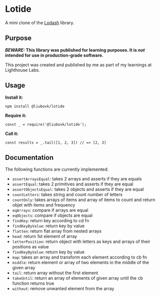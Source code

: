 # Lotide

A mini clone of the [Lodash](https://lodash.com) library.

## Purpose

**_BEWARE:_ This library was published for learning purposes. It is _not_ intended for use in production-grade software.**

This project was created and published by me as part of my learnings at Lighthouse Labs. 

## Usage

**Install it:**

`npm install @liubovk/lotide`

**Require it:**

`const _ = require('@liubovk/lotide');`

**Call it:**

`const results = _.tail([1, 2, 3]) // => [2, 3]`

## Documentation

The following functions are currently implemented:

* `assertArraysEqual`: takes 2 arrays and asserts if they are equals
* `assertEqual`: takes 2 primitives and asserts if they are equal
* `assertObjectsEqual`: takes 2 objects and asserts if they are equal
* `countLetters`: takes string and count number of letters
* `countOnly`: takes arrays of items and array of items to count and return objet with items and frequency
* `eqArrays`: compare if arrays are equal
* `eqObjects`: compare if objects are equal
* `findKey`: return key according to cd fn
* `findKeyByValue`: return key by value
* `flatten`: return flat array from nested arrays
* `head`: return 1st element of array
* `letterPosition`: return object with letters as keys and  arrays of their positions as value
* `findKeyByValue`: return key by value
* `map`: takes an array and transform each element according to cb fn
* `middle`: return element or array of two elements in the middle of the given array
* `tail`: return array without the first element
* `takeUntil`: return an array of elements of given array until the cb function returns true
* `without`: remove unwanted element from the array
